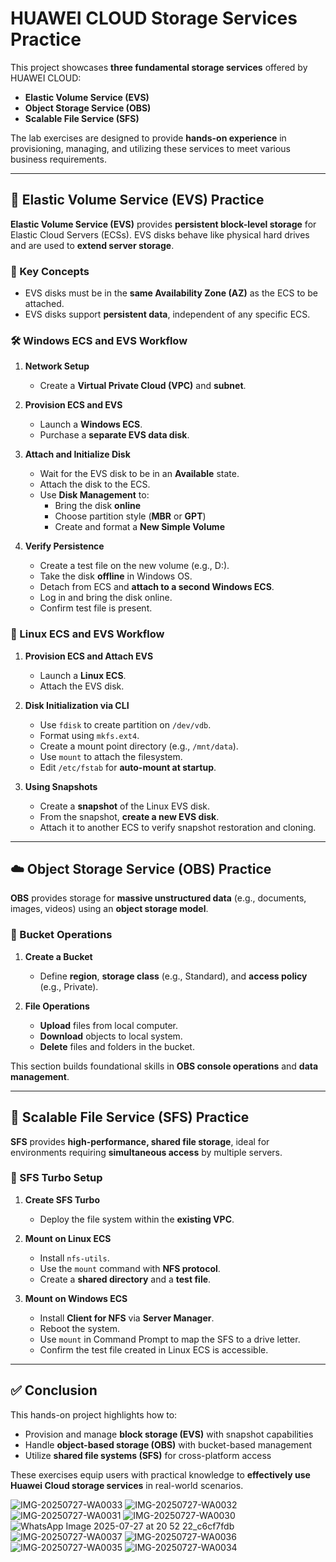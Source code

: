 # HUAWEI CLOUD Storage Services Practice

This project showcases **three fundamental storage services** offered by HUAWEI CLOUD:

- **Elastic Volume Service (EVS)**
- **Object Storage Service (OBS)**
- **Scalable File Service (SFS)**

The lab exercises are designed to provide **hands-on experience** in provisioning, managing, and utilizing these services to meet various business requirements.

---

## 🚀 Elastic Volume Service (EVS) Practice

**Elastic Volume Service (EVS)** provides **persistent block-level storage** for Elastic Cloud Servers (ECSs). EVS disks behave like physical hard drives and are used to **extend server storage**.

### 🔹 Key Concepts

- EVS disks must be in the **same Availability Zone (AZ)** as the ECS to be attached.
- EVS disks support **persistent data**, independent of any specific ECS.

### 🛠️ Windows ECS and EVS Workflow

1. **Network Setup**
   - Create a **Virtual Private Cloud (VPC)** and **subnet**.

2. **Provision ECS and EVS**
   - Launch a **Windows ECS**.
   - Purchase a **separate EVS data disk**.

3. **Attach and Initialize Disk**
   - Wait for the EVS disk to be in an **Available** state.
   - Attach the disk to the ECS.
   - Use **Disk Management** to:
     - Bring the disk **online**
     - Choose partition style (**MBR** or **GPT**)
     - Create and format a **New Simple Volume**

4. **Verify Persistence**
   - Create a test file on the new volume (e.g., D:\).
   - Take the disk **offline** in Windows OS.
   - Detach from ECS and **attach to a second Windows ECS**.
   - Log in and bring the disk online.
   - Confirm test file is present.

### 🐧 Linux ECS and EVS Workflow

1. **Provision ECS and Attach EVS**
   - Launch a **Linux ECS**.
   - Attach the EVS disk.

2. **Disk Initialization via CLI**
   - Use `fdisk` to create partition on `/dev/vdb`.
   - Format using `mkfs.ext4`.
   - Create a mount point directory (e.g., `/mnt/data`).
   - Use `mount` to attach the filesystem.
   - Edit `/etc/fstab` for **auto-mount at startup**.

3. **Using Snapshots**
   - Create a **snapshot** of the Linux EVS disk.
   - From the snapshot, **create a new EVS disk**.
   - Attach it to another ECS to verify snapshot restoration and cloning.

---

## ☁️ Object Storage Service (OBS) Practice

**OBS** provides storage for **massive unstructured data** (e.g., documents, images, videos) using an **object storage model**.

### 🔹 Bucket Operations

1. **Create a Bucket**
   - Define **region**, **storage class** (e.g., Standard), and **access policy** (e.g., Private).

2. **File Operations**
   - **Upload** files from local computer.
   - **Download** objects to local system.
   - **Delete** files and folders in the bucket.

This section builds foundational skills in **OBS console operations** and **data management**.

---

## 📁 Scalable File Service (SFS) Practice

**SFS** provides **high-performance, shared file storage**, ideal for environments requiring **simultaneous access** by multiple servers.

### 🔹 SFS Turbo Setup

1. **Create SFS Turbo**
   - Deploy the file system within the **existing VPC**.

2. **Mount on Linux ECS**
   - Install `nfs-utils`.
   - Use the `mount` command with **NFS protocol**.
   - Create a **shared directory** and a **test file**.

3. **Mount on Windows ECS**
   - Install **Client for NFS** via **Server Manager**.
   - Reboot the system.
   - Use `mount` in Command Prompt to map the SFS to a drive letter.
   - Confirm the test file created in Linux ECS is accessible.

---

## ✅ Conclusion

This hands-on project highlights how to:

- Provision and manage **block storage (EVS)** with snapshot capabilities
- Handle **object-based storage (OBS)** with bucket-based management
- Utilize **shared file systems (SFS)** for cross-platform access

These exercises equip users with practical knowledge to **effectively use Huawei Cloud storage services** in real-world scenarios.


![IMG-20250727-WA0033](https://github.com/user-attachments/assets/5d9a7a10-58bf-4164-bbcb-614da257d673)
![IMG-20250727-WA0032](https://github.com/user-attachments/assets/660306bd-fd9c-4c25-8c18-a4fa14c281f4)
![IMG-20250727-WA0031](https://github.com/user-attachments/assets/1c38c665-c1e4-4ea1-b9a9-fcc9ba6bbcbd)
![IMG-20250727-WA0030](https://github.com/user-attachments/assets/2d30028a-e569-4b96-9ca9-295b541eee31)
![WhatsApp Image 2025-07-27 at 20 52 22_c6cf7fdb](https://github.com/user-attachments/assets/81f8005c-5153-4b39-ad31-0c84b515022b)
![IMG-20250727-WA0037](https://github.com/user-attachments/assets/59e5ce78-d15d-4b34-90a8-a2e561ab708e)
![IMG-20250727-WA0036](https://github.com/user-attachments/assets/0a160373-fe3c-4627-9f60-959942bda6c4)
![IMG-20250727-WA0035](https://github.com/user-attachments/assets/5ca7ec7f-2617-4b81-a8b6-34e10b9d18a9)
![IMG-20250727-WA0034](https://github.com/user-attachments/assets/d1c2216a-6d58-4d36-acce-e8e576dc117a)

